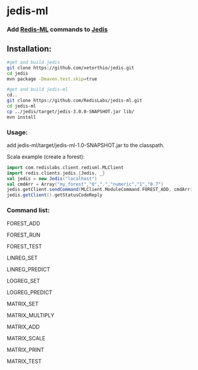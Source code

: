 # jedis-ml

### Add  [Redis-ML](https://github.com/RedisLabsModules/redis-ml "Redis-ML") commands to  [Jedis](https://github.com/xetorthio/jedis "Jedis")  


## Installation:

```sh
#get and build jedis
git clone https://github.com/xetorthio/jedis.git
cd jedis
mvn package -Dmaven.test.skip=true

#get and build jedis-ml
cd..
git clone https://github.com/RedisLabs/jedis-ml.git
cd jedis-ml
cp ../jedis/target/jedis-3.0.0-SNAPSHOT.jar lib/
mvn install 
```



### Usage:

add jedis-ml/target/jedis-ml-1.0-SNAPSHOT.jar to the classpath.

Scala example (create a forest):

```scala
import com.redislabs.client.redisml.MLClient
import redis.clients.jedis.{Jedis, _}
val jedis = new Jedis("localhost")
val cmdArr = Array("my_forest","0",".","numeric","1","0.7")
jedis.getClient.sendCommand(MLClient.ModuleCommand.FOREST_ADD, cmdArr: _*)
jedis.getClient().getStatusCodeReply
```



### Command list:

 FOREST_ADD 

 FOREST_RUN 

 FOREST_TEST 

 LINREG_SET

 LINREG_PREDICT 

 LOGREG_SET 

 LOGREG_PREDICT

 MATRIX_SET 

 MATRIX_MULTIPLY 

 MATRIX_ADD 

 MATRIX_SCALE

 MATRIX_PRINT 

 MATRIX_TEST 